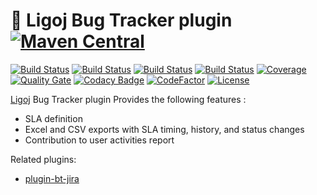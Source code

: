 # :link: Ligoj Bug Tracker plugin [![Maven Central](https://maven-badges.herokuapp.com/maven-central/org.ligoj.plugin/plugin-bt/badge.svg)](https://maven-badges.herokuapp.com/maven-central/org.ligoj.plugin/plugin-bt)

[![Build Status](https://travis-ci.org/ligoj/plugin-bt.svg?branch=master)](https://travis-ci.org/ligoj/plugin-bt)
[![Build Status](https://circleci.com/gh/ligoj/plugin-bt.svg?style=svg)](https://circleci.com/gh/ligoj/plugin-bt)
[![Build Status](https://semaphoreci.com/api/v1/ligoj/plugin-bt/branches/master/shields_badge.svg)](https://semaphoreci.com/ligoj/plugin-bt)
[![Build Status](https://ci.appveyor.com/api/projects/status/5926fmf0p5qp9j16/branch/master?svg=true)](https://ci.appveyor.com/project/ligoj/plugin-bt/branch/master)
[![Coverage](https://sonarcloud.io/api/project_badges/measure?project=org.ligoj.plugin%3Aplugin-bt&metric=coverage)](https://sonarcloud.io/dashboard?id=org.ligoj.plugin%3Aplugin-bt)
[![Quality Gate](https://sonarcloud.io/api/project_badges/measure?metric=alert_status&project=org.ligoj.plugin:plugin-bt)](https://sonarcloud.io/dashboard/index/org.ligoj.plugin:plugin-bt)
[![Codacy Badge](https://api.codacy.com/project/badge/Grade/a438938afd164d41bdfb706941312d64)](https://www.codacy.com/gh/ligoj/plugin-bt?utm_source=github.com&amp;utm_medium=referral&amp;utm_content=ligoj/plugin-bt&amp;utm_campaign=Badge_Grade)
[![CodeFactor](https://www.codefactor.io/repository/github/ligoj/plugin-bt/badge)](https://www.codefactor.io/repository/github/ligoj/plugin-bt)
[![License](http://img.shields.io/:license-mit-blue.svg)](http://fabdouglas.mit-license.org/)

[Ligoj](https://github.com/ligoj/ligoj) Bug Tracker plugin
Provides the following features :
- SLA definition
- Excel and CSV exports with SLA timing, history, and status changes
- Contribution to user activities report

Related plugins:
- [plugin-bt-jira](https://github.com/ligoj/plugin-bt-jira)  
